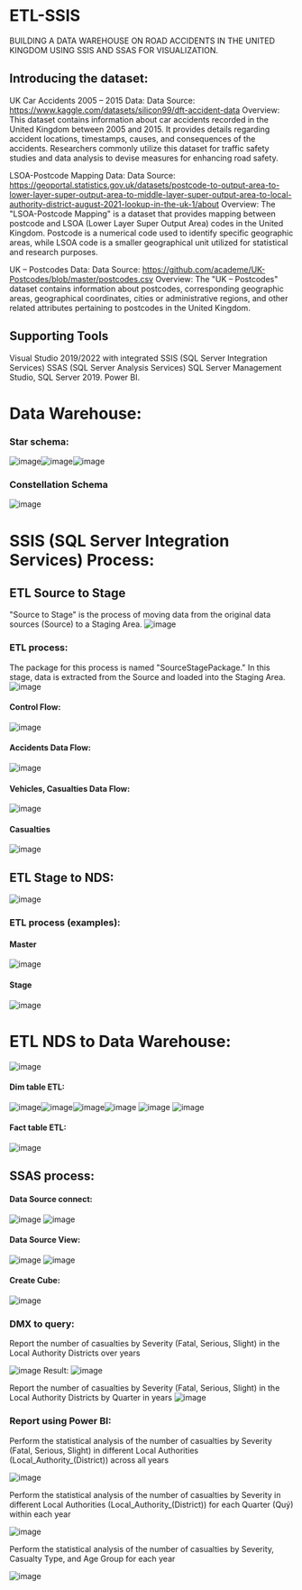 # ETL-SSIS
BUILDING A DATA WAREHOUSE ON ROAD ACCIDENTS IN THE UNITED KINGDOM USING SSIS AND SSAS FOR VISUALIZATION.
## Introducing the dataset:
UK Car Accidents 2005 – 2015 Data:
Data Source: https://www.kaggle.com/datasets/silicon99/dft-accident-data
Overview: This dataset contains information about car accidents recorded in the United Kingdom between 2005 and 2015. It provides details regarding accident locations, timestamps, causes, and consequences of the accidents. Researchers commonly utilize this dataset for traffic safety studies and data analysis to devise measures for enhancing road safety.

LSOA-Postcode Mapping Data:
Data Source: https://geoportal.statistics.gov.uk/datasets/postcode-to-output-area-to-lower-layer-super-output-area-to-middle-layer-super-output-area-to-local-authority-district-august-2021-lookup-in-the-uk-1/about
Overview: The "LSOA-Postcode Mapping" is a dataset that provides mapping between postcode and LSOA (Lower Layer Super Output Area) codes in the United Kingdom. Postcode is a numerical code used to identify specific geographic areas, while LSOA code is a smaller geographical unit utilized for statistical and research purposes.

UK – Postcodes Data:
Data Source: https://github.com/academe/UK-Postcodes/blob/master/postcodes.csv
Overview: The "UK – Postcodes" dataset contains information about postcodes, corresponding geographic areas, geographical coordinates, cities or administrative regions, and other related attributes pertaining to postcodes in the United Kingdom.
##  Supporting Tools
Visual Studio 2019/2022 with integrated SSIS (SQL Server Integration Services) 
SSAS (SQL Server Analysis Services)
SQL Server Management Studio, SQL Server 2019.
Power BI.
# Data Warehouse:
### Star schema:
![image](https://github.com/NguyenThang-Nad/ETL-SSIS/assets/136436998/9f550249-fc2e-422c-b190-b65a64473cc5)![image](https://github.com/NguyenThang-Nad/ETL-SSIS/assets/136436998/c59b2651-558c-4d76-a73f-ba53adc76556)![image](https://github.com/NguyenThang-Nad/ETL-SSIS/assets/136436998/47cceafc-2096-4645-94a4-8ce936bc84cf)
### Constellation Schema
![image](https://github.com/NguyenThang-Nad/ETL-SSIS/assets/136436998/1f2a41f7-9579-47ce-bd2d-e9fa9b7b4af2)
# SSIS (SQL Server Integration Services) Process:
## ETL Source to Stage
"Source to Stage" is the process of moving data from the original data sources (Source) to a Staging Area.
![image](https://github.com/NguyenThang-Nad/ETL-SSIS/assets/136436998/003932d4-8e92-4b30-be63-7921b81eda41)

### ETL process:
The package for this process is named "SourceStagePackage." In this stage, data is extracted from the Source and loaded into the Staging Area.
![image](https://github.com/NguyenThang-Nad/ETL-SSIS/assets/136436998/26119b87-3c29-447c-b6db-f2f2c5fbae6b)
#### Control Flow:
![image](https://github.com/NguyenThang-Nad/ETL-SSIS/assets/136436998/200e86c0-76f3-4e2f-8f7a-15cdbe702394)
#### Accidents Data Flow:
![image](https://github.com/NguyenThang-Nad/ETL-SSIS/assets/136436998/e2c6accd-f8f1-46e4-a0c1-adcaa3d08ebf)
#### Vehicles, Casualties Data Flow:
![image](https://github.com/NguyenThang-Nad/ETL-SSIS/assets/136436998/4c587e6e-e521-400b-876a-a66784c1b59c)
#### Casualties
![image](https://github.com/NguyenThang-Nad/ETL-SSIS/assets/136436998/8f5dc151-9721-4208-9f76-09b4783b9529)
## ETL Stage to NDS:
![image](https://github.com/NguyenThang-Nad/ETL-SSIS/assets/136436998/1af17c41-f2de-45d9-97d6-4cab84190742)
### ETL process (examples):
#### Master
![image](https://github.com/NguyenThang-Nad/ETL-SSIS/assets/136436998/84a8344b-6456-4096-ba3b-4cf6bad8efca)
#### Stage
![image](https://github.com/NguyenThang-Nad/ETL-SSIS/assets/136436998/dd99899c-c7b1-4e86-a616-d9e4adc16d06)
# ETL NDS to Data Warehouse:
![image](https://github.com/NguyenThang-Nad/ETL-SSIS/assets/136436998/5879a6b7-3b1f-4c0d-b692-d046002c582a)


#### Dim table ETL:

![image](https://github.com/NguyenThang-Nad/ETL-SSIS/assets/136436998/3614b438-73ea-4aa4-a506-e00364dcfa5c)![image](https://github.com/NguyenThang-Nad/ETL-SSIS/assets/136436998/00f9b5f0-aa70-4b57-aa7d-8e540dcdf64f)![image](https://github.com/NguyenThang-Nad/ETL-SSIS/assets/136436998/d4284827-6d68-4204-857b-cd24d591893a)![image](https://github.com/NguyenThang-Nad/ETL-SSIS/assets/136436998/bd0608fb-026a-4c31-9026-4ae6838f6c92)
![image](https://github.com/NguyenThang-Nad/ETL-SSIS/assets/136436998/996ec637-07dd-4664-ac05-88bbeff5ccf6)
![image](https://github.com/NguyenThang-Nad/ETL-SSIS/assets/136436998/4fc432d7-c68a-44f0-974d-4f8a06e696c7)


#### Fact table ETL:

![image](https://github.com/NguyenThang-Nad/ETL-SSIS/assets/136436998/caab32e6-f9ff-4ebb-a21b-185e95366323)

## SSAS process:
#### Data Source connect:
![image](https://github.com/NguyenThang-Nad/ETL-SSIS/assets/136436998/6362afb9-682e-417f-87fb-f559fa023891)
![image](https://github.com/NguyenThang-Nad/ETL-SSIS/assets/136436998/35908b53-5005-4b6a-b0b1-e5f9cc5bfd6c)


#### Data Source View:


![image](https://github.com/NguyenThang-Nad/ETL-SSIS/assets/136436998/e9ecabfc-bfd6-4454-a363-ee89f8f85933)
![image](https://github.com/NguyenThang-Nad/ETL-SSIS/assets/136436998/aa8c1a26-0f42-4983-9f07-966ba84770c2)

#### Create Cube:

![image](https://github.com/NguyenThang-Nad/ETL-SSIS/assets/136436998/ecadec56-9c50-4b14-9c26-346f1cea8fea)


### DMX to query:
Report the number of casualties by Severity (Fatal, Serious, Slight) in the Local Authority Districts over years

![image](https://github.com/NguyenThang-Nad/ETL-SSIS/assets/136436998/82e026ad-dc8a-4a86-a803-6e9e52961920)
Result:
![image](https://github.com/NguyenThang-Nad/ETL-SSIS/assets/136436998/a426e84b-49b3-4653-9d25-c39f9b3e0fbe)

Report the number of casualties by Severity (Fatal, Serious, Slight) in the Local Authority Districts by Quarter in years
![image](https://github.com/NguyenThang-Nad/ETL-SSIS/assets/136436998/f19e41e2-966b-44f3-b58c-42c9e53aa64c)

### Report using Power BI:
Perform the statistical analysis of the number of casualties by Severity (Fatal, Serious, Slight) in different Local Authorities (Local_Authority_(District)) across all years



![image](https://github.com/NguyenThang-Nad/ETL-SSIS/assets/136436998/d1e570e3-6a74-4a7f-b1c2-fd7f38808bde)



Perform the statistical analysis of the number of casualties by Severity in different Local Authorities (Local_Authority_(District)) for each Quarter (Quý) within each year



![image](https://github.com/NguyenThang-Nad/ETL-SSIS/assets/136436998/f20507a0-d707-412f-9319-c0023017a55e)

Perform the statistical analysis of the number of casualties by Severity, Casualty Type, and Age Group for each year



![image](https://github.com/NguyenThang-Nad/ETL-SSIS/assets/136436998/50153e1b-32aa-4141-b34f-7ef8989c83ef)

















